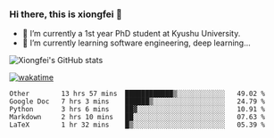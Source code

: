 ### Hi there, this is xiongfei 👋


- 🔭 I’m currently a 1st year PhD student at Kyushu University.
- 🌱 I’m currently learning software engineering, deep learning...

<!--
**Toma62299781/Toma62299781** is a ✨ _special_ ✨ repository because its `README.md` (this file) appears on your GitHub profile.
Here are some ideas to get you started:
-->

![Xiongfei's GitHub stats](https://github-readme-stats.vercel.app/api?username=Toma62299781)


[![wakatime](https://wakatime.com/badge/user/9e8d5516-d162-43e7-9563-87295d455a71.svg)](https://wakatime.com/@9e8d5516-d162-43e7-9563-87295d455a71)

<!--START_SECTION:waka-->
```text
Other        13 hrs 57 mins  ████████████▒░░░░░░░░░░░░   49.02 % 
Google Doc   7 hrs 3 mins    ██████▒░░░░░░░░░░░░░░░░░░   24.79 % 
Python       3 hrs 6 mins    ██▓░░░░░░░░░░░░░░░░░░░░░░   10.91 % 
Markdown     2 hrs 10 mins   ██░░░░░░░░░░░░░░░░░░░░░░░   07.63 % 
LaTeX        1 hr 32 mins    █▒░░░░░░░░░░░░░░░░░░░░░░░   05.39 % 
```
<!--END_SECTION:waka-->

